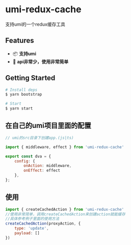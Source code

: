 # umi-redux-cache
支持umi的一个redux缓存工具

## Features

- 📦 **支持umi**
- 🎉 **api非常少，使用非常简单**

## Getting Started

```bash
# Install deps
$ yarn bootstrap

# Start
$ yarn start
```

## 在自己的umi项目里面的配置

```js
// umi的src目录下创建app.(js|ts)

import { middleware, effect } from 'umi-redux-cache'

export const dva = {
    config: {
        onAction: middleware,
        onEffect: effect
    },
};

```

## 使用

```js
import { createCachedAction } from 'umi-redux-cache'
//使用非常简单，调用createCachedAction来创建action就能缓存
//具体参考例子里面的使用方法
createCachedAction(proxyAction, {
    type: 'update',
    payload: []
})

```
